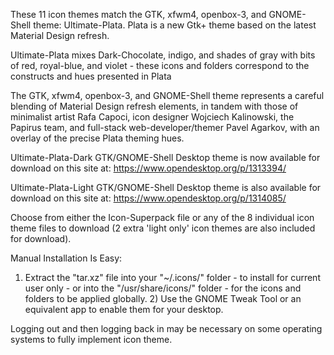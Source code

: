 These 11 icon themes match the GTK, xfwm4, openbox-3, and GNOME-Shell theme: Ultimate-Plata. Plata is a new Gtk+ theme based on the latest Material Design refresh.

Ultimate-Plata mixes Dark-Chocolate, indigo, and shades of gray with bits of red, royal-blue, and violet - these icons and folders correspond to the constructs and hues presented in Plata

The GTK, xfwm4, openbox-3, and GNOME-Shell theme represents a careful blending of Material Design refresh elements, in tandem with those of minimalist artist Rafa Capoci, icon designer Wojciech Kalinowski, the Papirus team, and full-stack web-developer/themer Pavel Agarkov, with an overlay of the precise Plata theming hues.


Ultimate-Plata-Dark GTK/GNOME-Shell Desktop theme is now available for download on this site at: https://www.opendesktop.org/p/1313394/

Ultimate-Plata-Light GTK/GNOME-Shell Desktop theme is also available for download on this site at: https://www.opendesktop.org/p/1314085/


Choose from either the Icon-Superpack file or any of the 8 individual icon theme files to download (2 extra 'light only' icon themes are also included for download).

Manual Installation Is Easy:

1) Extract the "tar.xz" file into your "~/.icons/" folder - to install for current user only - or into the "/usr/share/icons/" folder - for the icons and folders to be applied globally. 2) Use the GNOME Tweak Tool or an equivalent app to enable them for your desktop.

Logging out and then logging back in may be necessary on some operating systems to fully implement icon theme. 
